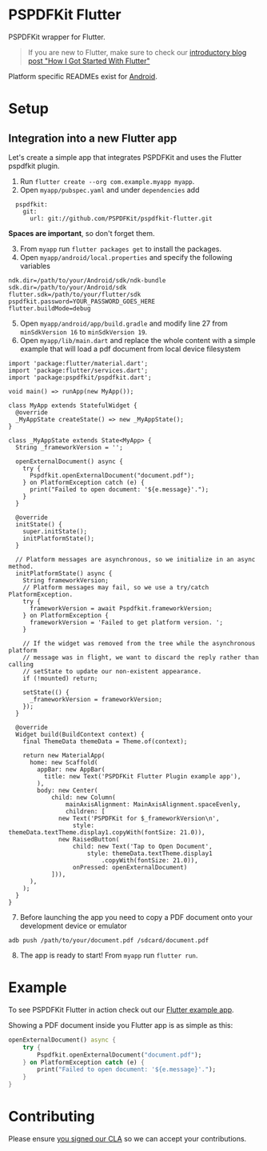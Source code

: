 # PSPDFKit Flutter

PSPDFKit wrapper for Flutter.

> If you are new to Flutter, make sure to check our [introductory blog post "How I Got Started With Flutter"](https://pspdfkit.com/blog/2018/starting-with-flutter/)

Platform specific READMEs exist for [Android](android/).

# Setup

## Integration into a new Flutter app

Let's create a simple app that integrates PSPDFKit and uses the Flutter pspdfkit plugin.

1. Run `flutter create --org com.example.myapp myapp`.
2. Open `myapp/pubspec.yaml` and under `dependencies` add 
```
  pspdfkit:
    git:
      url: git://github.com/PSPDFKit/pspdfkit-flutter.git
```
<strong>Spaces are important</strong>, so don't forget them.

3. From `myapp` run `flutter packages get` to install the packages.
4. Open `myapp/android/local.properties` and specify the following variables

```
ndk.dir=/path/to/your/Android/sdk/ndk-bundle
sdk.dir=/path/to/your/Android/sdk
flutter.sdk=/path/to/your/flutter/sdk
pspdfkit.password=YOUR_PASSWORD_GOES_HERE
flutter.buildMode=debug
```

5. Open `myapp/android/app/build.gradle` and modify line 27 from `minSdkVersion 16` to `minSdkVersion 19`.
6. Open `myapp/lib/main.dart` and replace the whole content with a simple example that will load a pdf document from local device filesystem

```
import 'package:flutter/material.dart';
import 'package:flutter/services.dart';
import 'package:pspdfkit/pspdfkit.dart';

void main() => runApp(new MyApp());

class MyApp extends StatefulWidget {
  @override
  _MyAppState createState() => new _MyAppState();
}

class _MyAppState extends State<MyApp> {
  String _frameworkVersion = '';

  openExternalDocument() async {
    try {
      Pspdfkit.openExternalDocument("document.pdf");
    } on PlatformException catch (e) {
      print("Failed to open document: '${e.message}'.");
    }
  }

  @override
  initState() {
    super.initState();
    initPlatformState();
  }

  // Platform messages are asynchronous, so we initialize in an async method.
  initPlatformState() async {
    String frameworkVersion;
    // Platform messages may fail, so we use a try/catch PlatformException.
    try {
      frameworkVersion = await Pspdfkit.frameworkVersion;
    } on PlatformException {
      frameworkVersion = 'Failed to get platform version. ';
    }

    // If the widget was removed from the tree while the asynchronous platform
    // message was in flight, we want to discard the reply rather than calling
    // setState to update our non-existent appearance.
    if (!mounted) return;

    setState(() {
      _frameworkVersion = frameworkVersion;
    });
  }

  @override
  Widget build(BuildContext context) {
    final ThemeData themeData = Theme.of(context);

    return new MaterialApp(
      home: new Scaffold(
        appBar: new AppBar(
          title: new Text('PSPDFKit Flutter Plugin example app'),
        ),
        body: new Center(
            child: new Column(
                mainAxisAlignment: MainAxisAlignment.spaceEvenly,
                children: [
              new Text('PSPDFKit for $_frameworkVersion\n',
                  style: themeData.textTheme.display1.copyWith(fontSize: 21.0)),
              new RaisedButton(
                  child: new Text('Tap to Open Document',
                      style: themeData.textTheme.display1
                          .copyWith(fontSize: 21.0)),
                  onPressed: openExternalDocument)
            ])),
      ),
    );
  }
}

```

7. Before launching the app you need to copy a PDF document onto your development device or emulator
```
adb push /path/to/your/document.pdf /sdcard/document.pdf
```

8. The app is ready to start! From `myapp` run `flutter run`.


# Example

To see PSPDFKit Flutter in action check out our [Flutter example app](example/).

Showing a PDF document inside you Flutter app is as simple as this:

```MyApp.dart 
openExternalDocument() async {
    try {
        Pspdfkit.openExternalDocument("document.pdf");
    } on PlatformException catch (e) {
        print("Failed to open document: '${e.message}'.");
    }
}
```

# Contributing

Please ensure [you signed our CLA](https://pspdfkit.com/guides/web/current/miscellaneous/contributing/) so we can accept your contributions.
